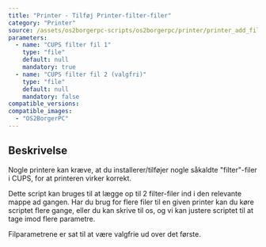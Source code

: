 ```yaml
---
title: "Printer - Tilføj Printer-filter-filer"
category: "Printer"
source: /assets/os2borgerpc-scripts/os2borgerpc/printer/printer_add_filters.sh
parameters:
  - name: "CUPS filter fil 1"
    type: "file"
    default: null
    mandatory: true
  - name: "CUPS filter fil 2 (valgfri)"
    type: "file"
    default: null
    mandatory: false
compatible_versions:
compatible_images:
  - "OS2BorgerPC"
---
```


## Beskrivelse
Nogle printere kan kræve, at du installerer/tilføjer nogle såkaldte "filter"-filer i CUPS, for at printeren virker korrekt.

Dette script kan bruges til at lægge op til 2 filter-filer ind i den relevante mappe ad gangen. Har du brug for flere filer til en given printer kan du køre scriptet flere gange, eller du kan skrive til os, og vi kan justere scriptet til at tage imod flere parametre.

Filparametrene er sat til at være valgfrie ud over det første.